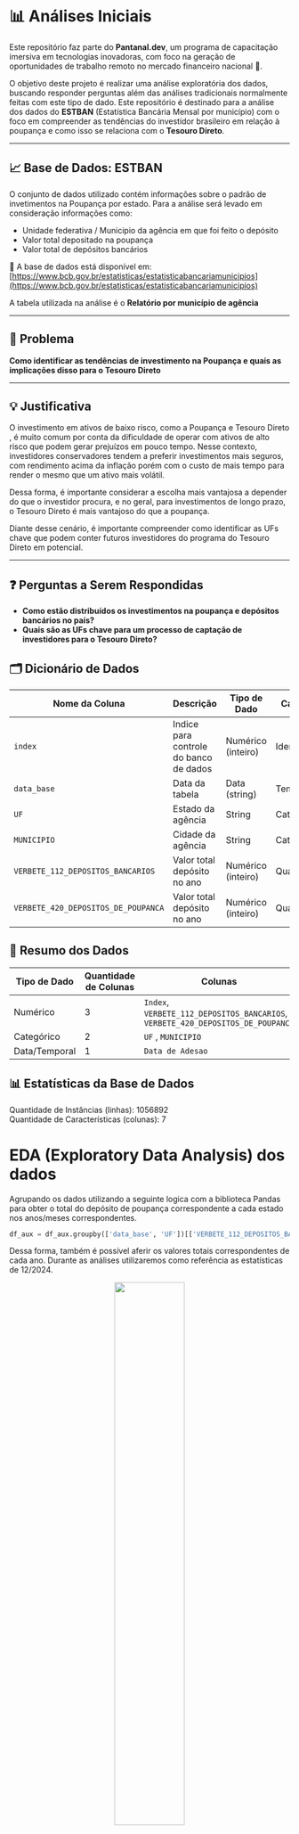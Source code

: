 

# 📊 Análises Iniciais

Este repositório faz parte do **Pantanal.dev**, um programa de capacitação imersiva em tecnologias inovadoras, com foco na geração de oportunidades de trabalho remoto no mercado financeiro nacional 💼.

O objetivo deste projeto é realizar uma análise exploratória dos dados, buscando responder perguntas além das análises tradicionais normalmente feitas com este tipo de dado. Este repositório é destinado para a análise dos dados do **ESTBAN** (Estatística Bancária Mensal por município) com o foco em compreender as tendências do investidor brasileiro em relação à poupança e como isso se relaciona com o **Tesouro Direto**.

---

## 📈 Base de Dados: ESTBAN

O conjunto de dados utilizado contém informações sobre o padrão de invetimentos na Poupança por estado. Para a análise será levado em consideração informações como:

- Unidade federativa / Municipio da agência em que foi feito o depósito
- Valor total depositado na poupança
- Valor total de depósitos bancários

🔗 A base de dados está disponível em:  
[https://www.bcb.gov.br/estatisticas/estatisticabancariamunicipios](https://www.bcb.gov.br/estatisticas/estatisticabancariamunicipios)

A tabela utilizada na análise é o **Relatório por município de agência**

---

## 🎯 Problema

**Como identificar as tendências de investimento na Poupança e quais as implicações disso para o Tesouro Direto**  

---

## 💡 Justificativa
<!-- O número de investidores em ativos de baixo risco, como o Tesouro Direto, tem crescido significativamente. Isso se deve à alta volatilidade dos ativos de risco, influenciada pelas dinâmicas econômicas globais.

Diante desse cenário, entender o perfil dos investidores atuais é estratégico. Esse conhecimento não apenas permite agrupar perfis semelhantes, mas também auxilia na formulação de estratégias para atrair novos investidores e fortalecer o mercado. -->

O investimento em ativos de baixo risco, como a Poupança e Tesouro Direto , é muito comum por conta da dificuldade de operar com ativos de alto risco que podem gerar prejuízos em pouco tempo. Nesse contexto, investidores conservadores tendem a preferir investimentos mais seguros, com rendimento acima da inflação porém com o custo de mais tempo para render o mesmo que um ativo mais volátil.

Dessa forma, é importante considerar a escolha mais vantajosa a depender do que o investidor procura, e no geral, para investimentos de longo prazo, o Tesouro Direto é mais vantajoso do que a poupança.

Diante desse cenário, é importante compreender como identificar as UFs chave que podem conter futuros investidores do programa do Tesouro Direto em potencial.

---

## ❓ Perguntas a Serem Respondidas

- **Como estão distribuídos os investimentos na poupança e depósitos bancários no país?**
- **Quais são as UFs chave para um processo de captação de investidores para o Tesouro Direto?**

## 🗂️ Dicionário de Dados
| Nome da Coluna         | Descrição                                                     | Tipo de Dado       | Categoria     |
| ---------------------- | ------------------------------------------------------------- | ------------------ | ------------- |
| `index` | Indice para controle do banco de dados                        | Numérico (inteiro) | Identificador |
| `data_base`       | Data da tabela                  | Data (string)      | Temporal      |
| `UF`         | Estado da agência       | String         | Categórico   |
| `MUNICIPIO`               | Cidade da agência  | String         | Categórico   |
| `VERBETE_112_DEPOSITOS_BANCARIOS`            | Valor total depósito no ano | Numérico (inteiro)   | Quantitativo
| `VERBETE_420_DEPOSITOS_DE_POUPANCA`                | Valor total depósito no ano        | Numérico (inteiro) | Quantitativo  |


## 🔢 Resumo dos Dados
| Tipo de Dado  | Quantidade de Colunas | Colunas                                                                                                                                         |
| ------------- | --------------------- | ----------------------------------------------------------------------------------------------------------------------------------------------- |
| Numérico      | 3                     | `Index`, `VERBETE_112_DEPOSITOS_BANCARIOS`, `VERBETE_420_DEPOSITOS_DE_POUPANCA`                                                                                                                 |
| Categórico    | 2                   | `UF` , `MUNICIPIO`|
| Data/Temporal | 1                     | `Data de Adesao`                                                                                                                                |

## 📊 Estatísticas da Base de Dados
Quantidade de Instâncias (linhas): 1056892 <br>
Quantidade de Características (colunas): 7


# EDA (Exploratory Data Analysis) dos dados



Agrupando os dados utilizando a seguinte logica com a biblioteca Pandas para obter o total do depósito de poupança correspondente a cada estado nos anos/meses correspondentes.

```python
df_aux = df_aux.groupby(['data_base', 'UF'])[['VERBETE_112_DEPOSITOS_BANCARIOS','VERBETE_420_DEPOSITOS_DE_POUPANCA']].sum().reset_index()
```
Dessa forma, também é possível aferir os valores totais correspondentes de cada ano. Durante as análises utilizaremos como referência as estatísticas de 12/2024.

<div align="center">
  <img src="/img/quantidade de investimentos.png" width="50%"><br>
</div>

Evidencia-se que São Paulo é o maior expoente nas atividades de depósitos de poupança e depósitos bancários. Através de um agrupamento utiliando aprendizado não supervisionado SP se isola como um grupo sozinho por conta de suas carcterísticas.

<table>
  <tr>
    <td align="center">
      <img src="/img/agrupamento kmeans.png" width="85%"><br>
      <sub>
        <b>Agrupamento KMeans</b><br>
      </sub>
    </td>
    <td align="center">
      <img src="/img/agrupamento hierarquico.png" width="100%"><br>
      <sub><b>Agrupamento Hierárquico</b></sub>
    </td>
  </tr>
</table>

É importante compreender que ainda que a poupança seja um investimento seguro e esteja concentrado em maior parte em São Paulo, não significa que a maior parte  dos novos investidores do Tesouro Direto virão dessas regiões.

Através de um agrupamento utilizando sem considerar São Paulo, que é o maior outlier, podemos encontrar 2 grupos:

<div align="center">
  <img src="imgs\agrupamento kmeans nsp.png" width="50%"><br>
</div>

- **Grupos de Estados por Cor no Gráfico:**

  - 🟨 **Amarelo**: 
    - Minas Gerais (MG)
    - Rio de Janeiro (RJ)
    - Rio Grande do Sul (RS)

  - 🟪 **Roxo** (Demais estados do Brasil):  
    - Acre (AC)  
    - Alagoas (AL)  
    - Amapá (AP)  
    - Amazonas (AM)  
    - Bahia (BA)  
    - Ceará (CE)  
    - Distrito Federal (DF)  
    - Espírito Santo (ES)  
    - Goiás (GO)  
    - Maranhão (MA)  
    - Mato Grosso (MT)  
    - Mato Grosso do Sul (MS)  
    - Pará (PA)  
    - Paraíba (PB)  
    - Paraná (PR)  
    - Pernambuco (PE)  
    - Piauí (PI)  
    - Rio Grande do Norte (RN)  
    - Rondônia (RO)  
    - Roraima (RR)  
    - Santa Catarina (SC)  
    - Sergipe (SE)  
    - Tocantins (TO)


Dessa forma, precisamos realizar comparações com o Tesouro Direto para identificar quais aspectos são cruciais para trazer novos investidores do grupo com menos investidores (**Roxo**) e como podemos mostrar novas possibilidades de investimento para os investidores já consolidados do grupo dos maiores investidores (**Amarelo**) tendo em vista as vantagens do Tesouro Direto em relação a Poupança.

